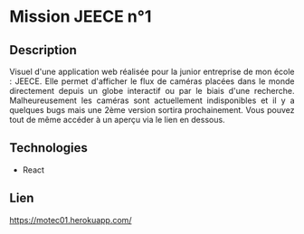 # Mission JEECE n°1
## Description
<div align="justify">Visuel d'une application web réalisée pour la junior entreprise de mon école : JEECE.
Elle permet d'afficher le flux de caméras placées dans le monde directement depuis un globe interactif ou par le biais d'une recherche.
Malheureusement les caméras sont actuellement indisponibles et il y a quelques bugs mais une 2ème version sortira prochainement.
Vous pouvez tout de même accéder à un aperçu via le lien en dessous.</div>

## Technologies
* React
## Lien
https://motec01.herokuapp.com/
